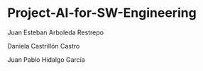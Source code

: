 # Project-AI-for-SW-Engineering

Juan Esteban Arboleda Restrepo

Daniela Castrillón Castro

Juan Pablo Hidalgo García
